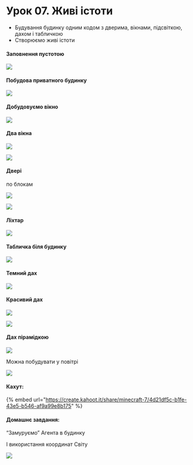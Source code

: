 # Урок 07. Живі істоти

* Будування будинку одним кодом з дверима, вікнами, підсвіткою, дахом і табличкою
* Створюємо живі істоти

#### Заповнення пустотою

![](<../../.gitbook/assets/image (172).png>)

#### Побудова приватного будинку

![](<../../.gitbook/assets/image (210).png>)

#### Добудовуємо вікно

![](<../../.gitbook/assets/image (149).png>)

#### Два вікна

![](<../../.gitbook/assets/image (215) (1).png>)

![](<../../.gitbook/assets/image (193) (1).png>)

#### Двері

по блокам

![](<../../.gitbook/assets/image (173).png>)

![](<../../.gitbook/assets/image (166) (1).png>)

#### Ліхтар

![](<../../.gitbook/assets/image (157) (1).png>)

#### Табличка біля будинку

![](<../../.gitbook/assets/image (208).png>)

#### Темний дах

![](<../../.gitbook/assets/image (227) (1).png>)

#### Красивий дах

![](<../../.gitbook/assets/image (165).png>)

![](<../../.gitbook/assets/image (154).png>)

#### Дах пірамідкою

![](<../../.gitbook/assets/image (230).png>)

Можна побудувати у повітрі

![](<../../.gitbook/assets/image (226).png>)

#### Кахут:

{% embed url="https://create.kahoot.it/share/minecraft-7/4d21df5c-b1fe-43e5-b546-af9a99e8b175" %}

#### Домашнє завдання:

“Замуруємо” Агента в будинку

І використання координат Світу

![](<../../.gitbook/assets/image (171) (1).png>)
